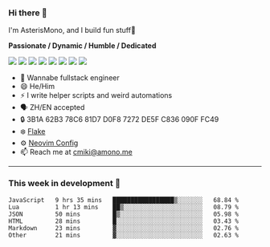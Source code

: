 ### Hi there 👋

I'm AsterisMono, and I build fun stuff🤣

**Passionate / Dynamic / Humble / Dedicated**

![](https://img.shields.io/badge/NeoVim-%2357A143.svg?&style=for-the-badge&logo=neovim&logoColor=white)
![](https://img.shields.io/badge/TypeScript-007ACC?style=for-the-badge&logo=typescript&logoColor=white)
![](https://img.shields.io/badge/React-20232A?style=for-the-badge&logo=react&logoColor=61DAFB)
![](https://img.shields.io/badge/Node.js-339933?style=for-the-badge&logo=nodedotjs&logoColor=white)
![](https://img.shields.io/badge/Python-FFD43B?style=for-the-badge&logo=python&logoColor=blue)
![](https://img.shields.io/badge/Fedora-294172?style=for-the-badge&logo=fedora&logoColor=white)
![](https://img.shields.io/badge/NixOS-5277C3?style=for-the-badge&logo=nixos&logoColor=white)
![](https://img.shields.io/badge/matrix-000000?style=for-the-badge&logo=Matrix&logoColor=white)

- 🌱 Wannabe fullstack engineer
- 😄 He/Him
- ⚡ I write helper scripts and weird automations
- 🗣️ ZH/EN accepted
- 🔒 3B1A 62B3 78C6 81D7 D0F8 7272 DE5F C836 090F FC49
- ❄️ [Flake](https://github.com/AsterisMono/flake)
- ⚙️ [Neovim Config](https://github.com/AsterisMono/nvim-config)
- 📫 Reach me at cmiki@amono.me

------

### This week in development 🚀

<!--START_SECTION:waka-->

```text
JavaScript   9 hrs 35 mins   █████████████████▒░░░░░░░   68.84 %
Lua          1 hr 13 mins    ██▒░░░░░░░░░░░░░░░░░░░░░░   08.79 %
JSON         50 mins         █▒░░░░░░░░░░░░░░░░░░░░░░░   05.98 %
HTML         28 mins         █░░░░░░░░░░░░░░░░░░░░░░░░   03.43 %
Markdown     23 mins         ▓░░░░░░░░░░░░░░░░░░░░░░░░   02.76 %
Other        21 mins         ▓░░░░░░░░░░░░░░░░░░░░░░░░   02.63 %
```

<!--END_SECTION:waka-->
